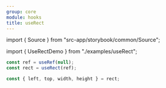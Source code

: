 ```yaml
---
group: core
module: hooks
title: useRect
---
```


import { Source } from "src-app/storybook/common/Source";

import { UseRectDemo } from "./examples/useRect";

<UseRectDemo />

```jsx {2}
const ref = useRef(null);
const rect = useRect(ref);

const { left, top, width, height } = rect;
```

<Source path="src-core/hooks/useRect.ts" />
